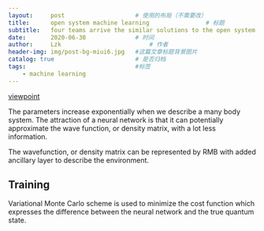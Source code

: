 ```yaml
---
layout:     post   				    # 使用的布局（不需要改）
title:      open system machine learning 				# 标题 
subtitle:   four teams arrive the similar solutions to the open system problems #副标题
date:       2020-06-30 				# 时间
author:     Lzk 						# 作者
header-img: img/post-bg-miui6.jpg 	#这篇文章标题背景图片
catalog: true 						# 是否归档
tags:								#标签
    - machine learning
---
```

[viewpoint](https://physics.aps.org/articles/v12/74)

The parameters increase exponentially when we describe a many body system. The attraction of a neural network is that it can potentially approximate the wave function, or density matrix, with a lot less information.

The wavefunction, or density matrix can be represented by RMB with added ancillary layer to describe the environment.

## Training
Variational Monte Carlo scheme is used to minimize the cost function which expresses the difference between the neural network and the true quantum state.
